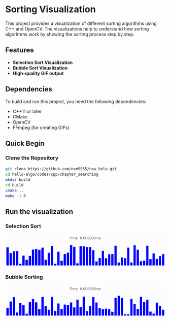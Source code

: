 # Sorting Visualization

This project provides a visualization of different sorting algorithms using C++ and OpenCV. The visualizations help to understand how sorting algorithms work by showing the sorting process step by step.

## Features

- **Selection Sort Visualization**
- **Bubble Sort Visualization**
- **High-quality GIF output**

## Dependencies

To build and run this project, you need the following dependencies:

- C++11 or later
- CMake
- OpenCV
- FFmpeg (for creating GIFs)

## Quick Begin

### Clone the Repository

```bash
git clone https://github.com/nen5555/new_helo.git
cd hello-algo/codes/cpp/chapter_searching
mkdir build
cd build
cmake ..
make -j 8
```

## Run the visualization
### Selection Sort
![](./img/SelectSort_output.gif)
### Bubble Sorting
![](./img/bubbleSort_output.gif)

